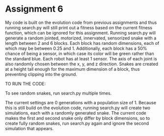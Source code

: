 # Assignment 6

My code is built on the evolution code from previous assignments and thus running search.py will still print out a fitness based on the current fitness function, which can be ignored for this assignment. Running search.py will generate a random jointed, motorized, innervated, sensorized snake with a length between 2 and 6 blocks. Each block has random dimensions, each of which may be between 0.25 and 1. Additionally, each block has a 50% chance of being a sensor, in which case its color will be green rather than the standard blue. Each robot has at least 1 sensor. The axis of each joint is also randomly chosen between the x, y, and z direction. Snakes are created at a height tall enough for the maximum dimension of a block, thus preventing clipping into the ground.

TO RUN THE CODE:

To see random snakes, run search.py multiple times. 

The current settings are 0 generations with a population size of 1. Because this is still build on the evolution code, running search.py will create two simulations, each with a randomly generated snake. The current code makes the first and second snake only differ by block dimensions, so to create fully random snakes, run search.py again and ignore the second simulation that appears.
